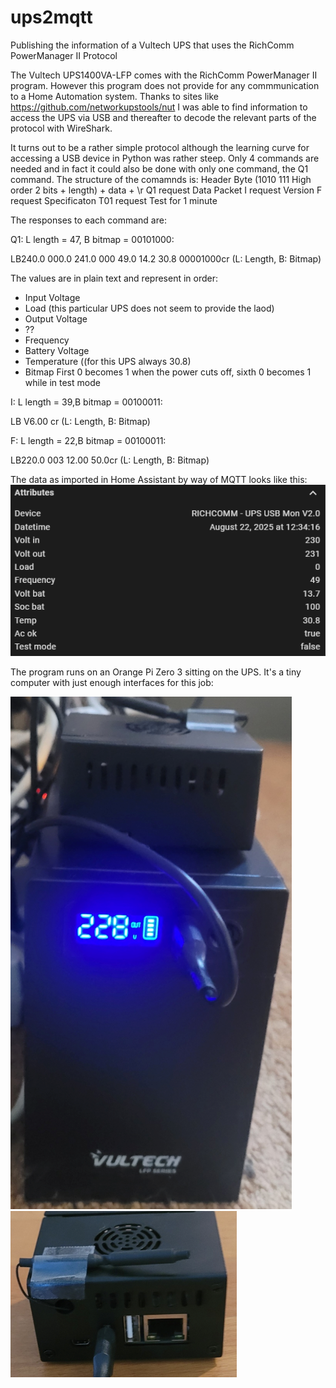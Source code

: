 # ups2mqtt
Publishing the information of a Vultech UPS that uses the RichComm PowerManager II Protocol

The Vultech UPS1400VA-LFP comes with the RichComm PowerManager II program. However this program does not provide for any commmunication to a Home Automation system. Thanks to sites like https://github.com/networkupstools/nut I was able to find information to access the UPS via USB and thereafter to decode the relevant parts of the protocol with WireShark. 

It turns out to be a rather simple protocol although the learning curve for accessing a USB device in Python was rather steep.
Only 4 commands are needed and in fact it could also be done with only one command, the Q1 command.
The structure of the comamnds is:
Header Byte (1010 111 High order 2 bits + length) + data + \r
Q1    request Data Packet
I     request Version
F     request Specificaton
T01   request Test for 1 minute

The responses to each command are:

Q1: L length = 47, B bitmap = 00101000:

LB240.0 000.0 241.0 000 49.0 14.2 30.8 00001000cr (L: Length, B: Bitmap)

The values are in plain text and represent in order:
- Input Voltage
- Load (this particular UPS does not seem to provide the laod)
- Output Voltage
- ??
- Frequency
- Battery Voltage
- Temperature ((for this UPS always 30.8)
- Bitmap First 0 becomes 1 when the power cuts off, sixth 0 becomes 1 while in test mode

I: L length = 39,B bitmap = 00100011:

LB                           V6.00     cr (L: Length, B: Bitmap)

F: L length = 22,B bitmap = 00100011:

LB220.0 003 12.00 50.0cr (L: Length, B: Bitmap)

The data as imported in Home Assistant by way of MQTT looks like this:
![RichComm Data](https://github.com/FransOv/ups2mqtt/blob/1a40c87c1fcc256df8eae40bcc3249a53f97e1c8/images/upps2mqtt_data.png)

The program runs on an Orange Pi Zero 3 sitting on the UPS. It's a tiny computer with just enough interfaces for this job:

![Vultech 1400VA-LFP](https://github.com/FransOv/ups2mqtt/blob/e768c22cd3b48a17c98a02bbc23312a12319e89b/images/Vultech-UPS1400VA-LFP.png) 
![Orange PI Zero 3](https://github.com/FransOv/ups2mqtt/blob/e768c22cd3b48a17c98a02bbc23312a12319e89b/images/Orange-Pi-Zero-3.png)
